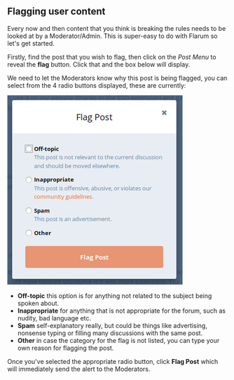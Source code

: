 ## Flagging user content

Every now and then content that you think is breaking the rules needs to be looked at by a Moderator/Admin. This is super-easy to do with Flarum so let's get started.

Firstly, find the post that you wish to flag, then click on the _Post Menu_ to reveal the **flag** button. Click that and the box below will display.

We need to let the Moderators know why this post is being flagged, you can select from the 4 radio buttons displayed, these are currently:

![SS - Report a post options](687474703a2f2f692e696d6775722e636f6d2f464f57594b42782e706e67.png)

- **Off-topic** this option is for anything not related to the subject being spoken about.
- **Inappropriate** for anything that is not appropriate for the forum, such as nudity, bad language etc.
- **Spam** self-explanatory really, but could be things like advertising, nonsense typing or filling many discussions with the same post.
- **Other** in case the category for the flag is not listed, you can type your own reason for flagging the post. 

Once you've selected the appropriate radio button, click **Flag Post** which will immediately send the alert to the Moderators.
